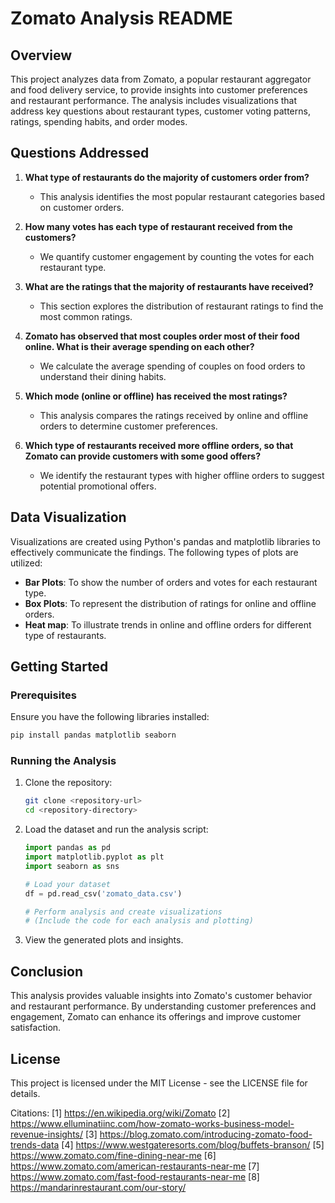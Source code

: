 # Zomato Analysis README

## Overview

This project analyzes data from Zomato, a popular restaurant aggregator and food delivery service, to provide insights into customer preferences and restaurant performance. The analysis includes visualizations that address key questions about restaurant types, customer voting patterns, ratings, spending habits, and order modes.

## Questions Addressed

1. **What type of restaurants do the majority of customers order from?**
   - This analysis identifies the most popular restaurant categories based on customer orders.

2. **How many votes has each type of restaurant received from the customers?**
   - We quantify customer engagement by counting the votes for each restaurant type.

3. **What are the ratings that the majority of restaurants have received?**
   - This section explores the distribution of restaurant ratings to find the most common ratings.

4. **Zomato has observed that most couples order most of their food online. What is their average spending on each other?**
   - We calculate the average spending of couples on food orders to understand their dining habits.

5. **Which mode (online or offline) has received the most ratings?**
   - This analysis compares the ratings received by online and offline orders to determine customer preferences.

6. **Which type of restaurants received more offline orders, so that Zomato can provide customers with some good offers?**
   - We identify the restaurant types with higher offline orders to suggest potential promotional offers.

## Data Visualization

Visualizations are created using Python's pandas and matplotlib libraries to effectively communicate the findings. The following types of plots are utilized:

- **Bar Plots**: To show the number of orders and votes for each restaurant type.
- **Box Plots**: To represent the distribution of ratings for online and offline orders.
- **Heat map**: To illustrate trends in online and offline orders for different type of restaurants.

## Getting Started

### Prerequisites

Ensure you have the following libraries installed:

```bash
pip install pandas matplotlib seaborn
```

### Running the Analysis

1. Clone the repository:

   ```bash
   git clone <repository-url>
   cd <repository-directory>
   ```

2. Load the dataset and run the analysis script:

   ```python
   import pandas as pd
   import matplotlib.pyplot as plt
   import seaborn as sns

   # Load your dataset
   df = pd.read_csv('zomato_data.csv')

   # Perform analysis and create visualizations
   # (Include the code for each analysis and plotting)
   ```

3. View the generated plots and insights.

## Conclusion

This analysis provides valuable insights into Zomato's customer behavior and restaurant performance. By understanding customer preferences and engagement, Zomato can enhance its offerings and improve customer satisfaction.

## License

This project is licensed under the MIT License - see the LICENSE file for details.

Citations:
[1] https://en.wikipedia.org/wiki/Zomato
[2] https://www.elluminatiinc.com/how-zomato-works-business-model-revenue-insights/
[3] https://blog.zomato.com/introducing-zomato-food-trends-data
[4] https://www.westgateresorts.com/blog/buffets-branson/
[5] https://www.zomato.com/fine-dining-near-me
[6] https://www.zomato.com/american-restaurants-near-me
[7] https://www.zomato.com/fast-food-restaurants-near-me
[8] https://mandarinrestaurant.com/our-story/
